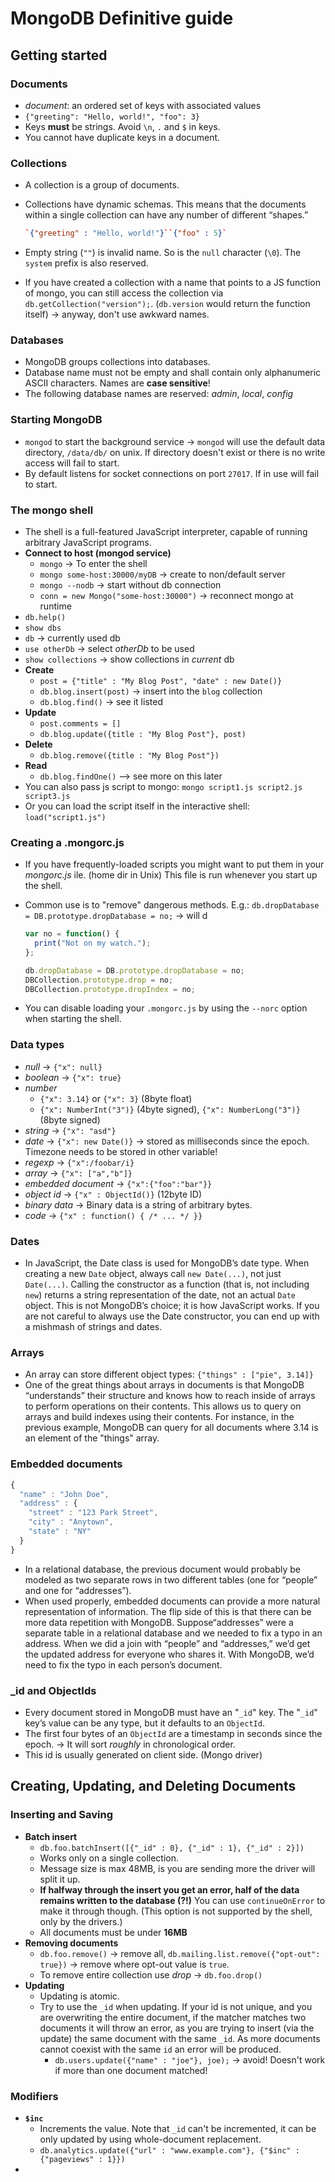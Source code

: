 # MongoDB Definitive guide

## Getting started

### Documents

- _document_: an ordered set of keys with associated values
- `{"greeting": "Hello, world!", "foo": 3}`
- Keys **must** be strings. Avoid `\n`, `.` and `$` in keys.
- You cannot have duplicate keys in a document.

### Collections

- A collection is a group of documents.
- Collections have dynamic schemas. This means that the documents within a single collection can have any number of different “shapes.”

  ```json
  `{"greeting" : "Hello, world!"}``{"foo" : 5}`
  ```

- Empty string (`""`) is invalid name. So is the `null` character (`\0`). The `system` prefix is also reserved.
- If you have created a collection with a name that points to a JS function of mongo, you can still access the collection via `db.getCollection("version");`. (`db.version` would return the function itself) -> anyway, don't use awkward names.

### Databases

- MongoDB groups collections into databases.
- Database name must not be empty and shall contain only alphanumeric ASCII characters. Names are **case sensitive**!
- The following database names are reserved: _admin_, _local_, _config_

### Starting MongoDB

- `mongod` to start the background service -> `mongod` will use the default data directory, `/data/db/` on unix. If directory doesn't exist or there is no write access will fail to start.
- By default listens for socket connections on port `27017`. If in use will fail to start.

### The mongo shell

- The shell is a full-featured JavaScript interpreter, capable of running arbitrary JavaScript programs.
- **Connect to host (mongod service)**
  - `mongo` -> To enter the shell
  - `mongo some-host:30000/myDB` -> create to non/default server
  - `mongo --nodb` -> start without db connection
  - `conn = new Mongo("some-host:30000")` -> reconnect mongo at runtime
- `db.help()`
- `show dbs`
- `db` -> currently used db
- `use otherDb` -> select _otherDb_ to be used
- `show collections` -> show collections in _current_ db
- **Create**
  - `post = {"title" : "My Blog Post", "date" : new Date()}`
  - `db.blog.insert(post)` -> insert into the `blog` collection
  - `db.blog.find()` -> see it listed
- **Update**
  - `post.comments = []`
  - `db.blog.update({title : "My Blog Post"}, post)`
- **Delete**
  - `db.blog.remove({title : "My Blog Post"})`
- **Read**
  - `db.blog.findOne()` --> see more on this later
- You can also pass js script to mongo: `mongo script1.js script2.js script3.js`
- Or you can load the script itself in the interactive shell: `load("script1.js")`

### Creating a .mongorc.js

- If you have frequently-loaded scripts you might want to put them in your _mongorc.js_ ile. (home dir in Unix) This file is run whenever you start up the shell.
- Common use is to "remove" dangerous methods. E.g.: `db.dropDatabase = DB.prototype.dropDatabase = no;` -> will d

  ```js
  var no = function() {
    print("Not on my watch.");
  };

  db.dropDatabase = DB.prototype.dropDatabase = no;
  DBCollection.prototype.drop = no;
  DBCollection.prototype.dropIndex = no;
  ```

- You can disable loading your `.mongorc.js` by using the `--norc` option when starting the shell.

### Data types

- _null_ -> `{"x": null}`
- _boolean_ -> `{"x": true}`
- _number_
  - `{"x": 3.14}` or `{"x": 3}` (8byte float)
  - `{"x": NumberInt("3")}` (4byte signed), `{"x": NumberLong("3")}` (8byte signed)
- _string_ -> `{"x": "asd"}`
- _date_ -> `{"x": new Date()}` -> stored as milliseconds since the epoch. Timezone needs to be stored in other variable!
- _regexp_ -> `{"x":/foobar/i}`
- _array_ -> `{"x": ["a","b"]}`
- _embedded document_ -> `{"x":{"foo":"bar"}}`
- _object id_ -> `{"x" : ObjectId()}` (12byte ID)
- _binary data_ -> Binary data is a string of arbitrary bytes.
- _code_ -> `{"x" : function() { /* ... */ }}`

### Dates

- In JavaScript, the Date class is used for MongoDB’s date type. When creating a new `Date` object, always call `new Date(...)`, not just `Date(...)`. Calling the constructor as a function (that is, not including `new`) returns a string representation of the date, not an actual `Date` object. This is not MongoDB’s choice; it is how JavaScript works. If you are not careful to always use the Date constructor, you can end up with a mishmash of strings and dates.

### Arrays

- An array can store different object types: `{"things" : ["pie", 3.14]}`
- One of the great things about arrays in documents is that MongoDB “understands” their structure and knows how to reach inside of arrays to perform operations on their contents. This allows us to query on arrays and build indexes using their contents. For instance, in the previous example, MongoDB can query for all documents where 3.14 is an element of the "things" array.

### Embedded documents

```js
{
  "name" : "John Doe",
  "address" : {
    "street" : "123 Park Street",
    "city" : "Anytown",
    "state" : "NY"
  }
}
```

- In a relational database, the previous document would probably be modeled as two separate rows in two different tables (one for “people” and one for “addresses”).
- When used properly, embedded documents can provide a more natural representation of information. The flip side of this is that there can be more data repetition with MongoDB. Suppose“addresses” were a separate table in a relational database and we needed to fix a typo in an address. When we did a join with “people” and “addresses,” we’d get the updated address for everyone who shares it. With MongoDB, we’d need to fix the typo in each person’s document.

### \_id and ObjectIds

- Every document stored in MongoDB must have an "`_id`" key. The "`_id`" key’s value can be any type, but it defaults to an `ObjectId`.
- The first four bytes of an `ObjectId` are a timestamp in seconds since the epoch. -> It will sort _roughly_ in chronological order.
- This id is usually generated on client side. (Mongo driver)

## Creating, Updating, and Deleting Documents

### Inserting and Saving

- **Batch insert**
  - `db.foo.batchInsert([{"_id" : 0}, {"_id" : 1}, {"_id" : 2}])`
  - Works only on a single collection.
  - Message size is max 48MB, is you are sending more the driver will split it up.
  - **If halfway through the insert you get an error, half of the data remains written to the database (?!)** You can use `continueOnError` to make it through though. (This option is not supported by the shell, only by the drivers.)
  - All documents must be under **16MB**
- **Removing documents**
  - `db.foo.remove()` -> remove all, `db.mailing.list.remove({"opt-out": true})` -> remove where opt-out value is `true`.
  - To remove entire collection use _drop_ -> `db.foo.drop()`
- **Updating**
  - Updating is atomic.
  - Try to use the `_id` when updating. If your id is not unique, and you are overwriting the entire document, if the matcher matches two documents it will throw an error, as you are trying to insert (via the update) the same document with the same `_id`. As more documents cannot coexist with the same `id` an error will be produced.
    - `db.users.update({"name" : "joe"}, joe);` -> avoid! Doesn't work if more than one document matched!

### Modifiers

- **`$inc`**
  - Increments the value. Note that `_id` can't be incremented, it can be only updated by using whole-document replacement.
  - `db.analytics.update({"url" : "www.example.com"}, {"$inc" : {"pageviews" : 1}})`
-
